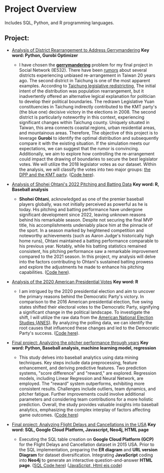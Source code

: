 # Project Overview
Includes SQL, Python, and R programming languages.


## Project:
- [Analysis of District Rearrangement to Address Gerrymandering](https://github.com/ollill0823/101.UIUC_MS_IE-532-Analysis-of-Network-Data/tree/main/005.Final_project) **Key word: Python, Gurobi Optimizer**
    - I have chosen the **[gerrymandering](https://en.wikipedia.org/wiki/Gerrymandering)** problem for my final project in Social Network (IE532). There have been [rumors](https://michaelturton.blogspot.com/2008/02/gerrymandering.html) about several districts experiencing unbiased re-arrangement in Taiwan 20 years ago. The second district in Taichung is one of the most apparent examples. According to [Taichung legislative redistricting](https://frozengarlic.wordpress.com/2010/05/21/taichung-legislative-redistricting/), The initial intent of the distribution was population rearrangement, but it inadvertently offered an alternative legical explanation for politician to develop their political boundaries. The redrawn Legislative Yuan constituencies in Taichung indirectly contributed to the KMT party's (the blue one) decisive victory in the elections in 2008. The second district is particularly noteworthy in this context, experiencing significant changes within Taichung county. Uniquely situated in Taiwan, this area connects coastal regions, urban residential areas, and mountainous areas. Therefore, The objective of this project is to leverage **Gurobi** to identify the optimal distribution and subsequently compare it with the existing situation. If the simulation meets our expectations, we can suggest that the rumor is convincing. Additionally, we aim to explore how controlling the re-arrangement could impact the drawing of boundaries to secure the best legislator votes. We will utilize the 2018 legislator votes as our dataset. Within the analysis, we will classify the votes into two major groups: [the DPP and the KMT party](https://en.wikipedia.org/wiki/Legislative_Yuan_constituencies_in_Taichung_City). ([Code here](https://github.com/ollill0823/101.UIUC_MS_IE-532-Analysis-of-Network-Data/blob/main/005.Final_project/IE532_Final_Project_Chen_Wang.ipynb)).


- [Analysis of Shohei Ohtani's 2022 Pitching and Batting Data](https://github.com/ollill0823/005.UCLA_extension_R-Exploratory-Data-Analysis-and-Visualization/tree/main/010.2022_Shohei_Ohtani) **Key word: R, Baseball analysis**
    - **Shohei Ohtani**, acknowledged as one of the premier baseball players globally, was not initially perceived as powerful as he is today. His pitching and batting performance have undergone significant development since 2022, leaving unknown reasons behind his remarkable season. Despite not securing the final MVP title, his accomplishments undeniably place him at the pinnacle of the sport. In a season marked by heightened competition and noteworthy achievements (such as Aaron Judge's historically high home runs), Ohtani maintained a batting performance comparable to his previous year. Notably, while his batting statistics remained consistent, his pitching performance saw a remarkable improvement compared to the 2021 season. In this project, my analysis will delve into the factors contributing to Ohtani's sustained batting prowess and explore the adjustments he made to enhance his pitching capabilities. ([Code here](https://github.com/ollill0823/005.UCLA_extension_R-Exploratory-Data-Analysis-and-Visualization/blob/main/010.2022_Shohei_Ohtani/Shohei_Ohtani_analysis.ipynb)).

- [Analysis of the 2020 American Presidential Votes](https://github.com/ollill0823/005.UCLA_extension_R-Exploratory-Data-Analysis-and-Visualization/tree/main/009.2020_American_president_votes) **Key word: R**
  - I am intrigued by the 2020 presidential election and aim to uncover the primary reasons behind the Democratic Party's victory. In comparison to the 2016 American presidential election, five swing states shifted their electoral votes to the Democratic Party, signifying a significant change in the political landscape. To investigate the shift, I will utilize the raw data from the [American National Election Studies (ANES)](https://electionstudies.org/data-center/2020-time-series-study/). By analyzing the polling data, we can identify the root causes that influenced these changes and led to the Democratic Party's success. ([Code here](https://github.com/ollill0823/005.UCLA_extension_R-Exploratory-Data-Analysis-and-Visualization/blob/main/009.2020_American_president_votes/Individual%20project_Chen%20Wang.R)).

 
- [Final project: Analyzing the pitcher performance through years](https://github.com/ollill0823/102.UIUC_MS_CS-412-Introduction-to-Data-Mining) **Key word: Python, Baseball analysis, machine learning model, regression**
  - This study delves into baseball analytics using data mining techniques. Key steps include data preprocessing, feature enhancement, and deriving predictive features. Two prediction systems, "score difference" and "reward," are explored. Regression models, including Linear Regression and Neural Network, are employed. The "reward" system outperforms, exhibiting more consistent results. Challenges include outliers, team dynamics, and pitcher fatigue. Further improvements could involve additional parameters and considering team contributions for a more holistic prediction. Overall, the study provides valuable insights into baseball analytics, emphasizing the complex interplay of factors affecting game outcomes. ([Code here](https://github.com/ollill0823/102.UIUC_MS_CS-412-Introduction-to-Data-Mining/blob/main/Report/Final_proeject_1205.ipynb))
 
- [Final project: Analyzing Flight Delays and Cancellations in the USA](https://github.com/ollill0823/103.UIUC_MS_CS-442-Database-Systems/tree/main) **Key word: SQL, Google Cloud Platform, Javascript, Neo4j, HTML page**
  - Executing the SQL table creation on **Google Cloud Platform (GCP)** for the Flight Delays and Cancellation dataset in 2015 USA. Prior to the SQL implementation, preparing the **ER diagram** and **URL version Diagram** for dataset diversification. Integrating **JavaScript** coding into **Neo4j** to generate an interactive question-and-answer **HTML page**. ([SQL Code here](https://github.com/ollill0823/103.UIUC_MS_CS-442-Database-Systems/tree/main/doc/Stage3_Database_Implementatio_and_Indexing)) ([JavaScript, Html ejs code](https://github.com/ollill0823/103.UIUC_MS_CS-442-Database-Systems/tree/main/doc/Stage4_Midterm_Demo))






